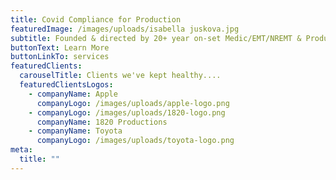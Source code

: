 ```yaml
---
title: Covid Compliance for Production
featuredImage: /images/uploads/isabella juskova.jpg
subtitle: Founded & directed by 20+ year on-set Medic/EMT/NREMT & Producer/PM
buttonText: Learn More
buttonLinkTo: services
featuredClients:
  carouselTitle: Clients we've kept healthy....
  featuredClientsLogos:
    - companyName: Apple
      companyLogo: /images/uploads/apple-logo.png
    - companyLogo: /images/uploads/1820-logo.png
      companyName: 1820 Productions
    - companyName: Toyota
      companyLogo: /images/uploads/toyota-logo.png
meta:
  title: ""
---
```

